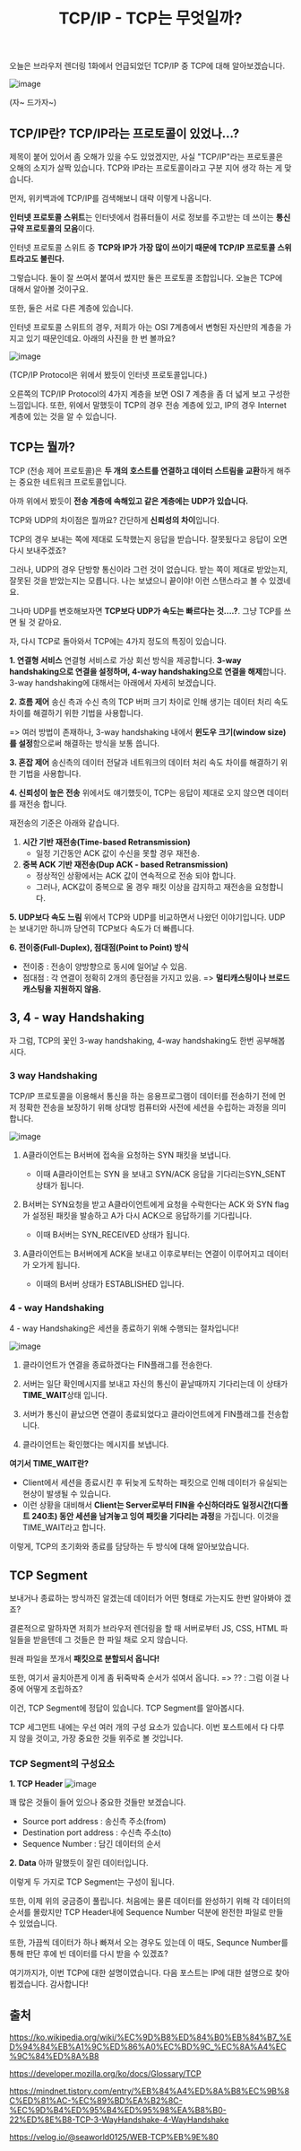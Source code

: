 ﻿---
published: true
title: "TCP/IP - TCP는 무엇일까?"
categories:
  - FrontEnd
tags:
  - FrontEnd
---

오늘은 브라우저 렌더링 1화에서 언급되었던 TCP/IP 중 TCP에 대해 알아보겠습니다.

![image](https://user-images.githubusercontent.com/60723373/174483029-65b85f4b-7fab-46d4-8a6c-60319b3e1039.png)

(자~ 드가자~)

## TCP/IP란? TCP/IP라는 프로토콜이 있었나...?

제목이 붙어 있어서 좀 오해가 있을 수도 있었겠지만, 사실 "TCP/IP"라는 프로토콜은 오해의 소지가 살짝 있습니다. TCP와 IP라는 프로토콜이라고 구분 지어 생각 하는 게 맞습니다.

먼저, 위키백과에 TCP/IP를 검색해보니 대략 이렇게 나옵니다.

**인터넷 프로토콜 스위트**는 인터넷에서 컴퓨터들이 서로 정보를 주고받는 데 쓰이는 **통신규약 프로토콜의 모음**이다.

인터넷 프로토콜 스위트 중 **TCP와 IP가 가장 많이 쓰이기 때문에 TCP/IP 프로토콜 스위트라고도 불린다.**

그렇습니다. 둘이 잘 쓰여서 붙여서 썼지만 둘은 프로토콜 조합입니다. 오늘은 TCP에 대해서 알아볼 것이구요.

또한, 둘은 서로 다른 계층에 있습니다.

인터넷 프로토콜 스위트의 경우, 저희가 아는 OSI 7계층에서 변형된 자신만의 계층을 가지고 있기 때문인데요. 아래의 사진을 한 번 볼까요?

![image](https://user-images.githubusercontent.com/60723373/174483755-cd141b88-9ecb-4252-ab66-fb0a83c8af6f.png)

(TCP/IP Protocol은 위에서 봤듯이 인터넷 프로토콜입니다.)

오른쪽의 TCP/IP Protocol의 4가지 계층을 보면 OSI 7 계층을 좀 더 넓게 보고 구성한 느낌입니다. 또한, 위에서 말했듯이 TCP의 경우 전송 계층에 있고, IP의 경우 Internet 계층에 있는 것을 알 수 있습니다.

## TCP는 뭘까?

TCP (전송 제어 프로토콜)은 **두 개의 호스트를 연결하고 데이터 스트림을 교환**하게 해주는 중요한 네트워크 프로토콜입니다.

아까 위에서 봤듯이 **전송 계층에 속해있고 같은 계층에는 UDP가 있습니다.**

TCP와 UDP의 차이점은 뭘까요? 간단하게 **신뢰성의 차이**입니다.

TCP의 경우 보내는 쪽에 제대로 도착했는지 응답을 받습니다. 잘못됬다고 응답이 오면 다시 보내주겠죠?

그러나, UDP의 경우 단방향 통신이라 그런 것이 없습니다. 받는 쪽이 제대로 받았는지, 잘못된 것을 받았는지는 모릅니다. 나는 보냈으니 끝이야! 이런 스탠스라고 볼 수 있겠네요.

그나마 UDP를 변호해보자면 **TCP보다 UDP가 속도는 빠르다는 것....?**. 그냥 TCP를 쓰면 될 것 같아요.

자, 다시 TCP로 돌아와서 TCP에는 4가지 정도의 특징이 있습니다.

**1. 연결형 서비스**
연결형 서비스로 가상 회선 방식을 제공합니다. **3-way handshaking으로 연결을 설정하며, 4-way handshaking으로 연결을 해제**합니다. 3-way handshaking에 대해서는 아래에서 자세히 보겠습니다.

**2. 흐름 제어**
송신 측과 수신 측의 TCP 버퍼 크기 차이로 인해 생기는 데이터 처리 속도 차이를 해결하기 위한 기법을 사용합니다.

=> 여러 방법이 존재하나, 3-way handshaking 내에서 **윈도우 크기(window size)를 설정**함으로써 해결하는 방식을 보통 씁니다.

**3. 혼잡 제어**
송신측의 데이터 전달과 네트워크의 데이터 처리 속도 차이를 해결하기 위한 기법을 사용합니다.

**4. 신뢰성이 높은 전송**
위에서도 얘기했듯이, TCP는 응답이 제대로 오지 않으면 데이터를 재전송 합니다.

재전송의 기준은 아래와 같습니다.

1. **시간 기반 재전송(Time-based Retransmission)**
   - 일정 기간동안 ACK 값이 수신을 못할 경우 재전송.
2. **중복 ACK 기반 재전송(Dup ACK - based Retransmission)**
   - 정상적인 상황에서는 ACK 값이 연속적으로 전송 되야 합니다.
   - 그러나, ACK값이 중복으로 올 경우 패킷 이상을 감지하고 재전송을 요청합니다.

**5. UDP보다 속도 느림**
위에서 TCP와 UDP를 비교하면서 나왔던 이야기입니다. UDP는 보내기만 하니까 당연히 TCP보다 속도가 더 빠릅니다.

**6. 전이중(Full-Duplex), 점대점(Point to Point) 방식**

- 전이중 : 전송이 양방향으로 동시에 일어날 수 있음.
- 점대점 : 각 연결이 정확히 2개의 종단점을 가지고 있음.
  => **멀티캐스팅이나 브로드캐스팅을 지원하지 않음.**

## 3, 4 - way Handshaking

자 그럼, TCP의 꽃인 3-way handshaking, 4-way handshaking도 한번 공부해봅시다.

### 3 way Handshaking

TCP/IP 프로토콜을 이용해서 통신을 하는 응용프로그램이 데이터를 전송하기 전에 먼저 정확한 전송을 보장하기 위해 상대방 컴퓨터와 사전에 세션을 수립하는 과정을 의미합니다.

![image](https://user-images.githubusercontent.com/60723373/174486712-408fb22e-ff8f-4017-8b58-070ed6e759c7.png)

1. A클라이언트는 B서버에 접속을 요청하는 SYN 패킷을 보냅니다.

   - 이때 A클라이언트는 SYN 을 보내고 SYN/ACK 응답을 기다리는SYN_SENT 상태가 됩니다.

2. B서버는 SYN요청을 받고 A클라이언트에게 요청을 수락한다는 ACK 와 SYN flag 가 설정된 패킷을 발송하고 A가 다시 ACK으로 응답하기를 기다립니다.

   - 이때 B서버는 SYN_RECEIVED 상태가 됩니다.

3. A클라이언트는 B서버에게 ACK을 보내고 이후로부터는 연결이 이루어지고 데이터가 오가게 됩니다.
   - 이때의 B서버 상태가 ESTABLISHED 입니다.

### 4 - way Handshaking

4 - way Handshaking은 세션을 종료하기 위해 수행되는 절차입니다!

![image](https://user-images.githubusercontent.com/60723373/174486962-63097255-802c-4197-bda8-b08f53e44e74.png)

1. 클라이언트가 연결을 종료하겠다는 FIN플래그를 전송한다.

2. 서버는 일단 확인메시지를 보내고 자신의 통신이 끝날때까지 기다리는데 이 상태가 **TIME_WAIT**상태 입니다.

3. 서버가 통신이 끝났으면 연결이 종료되었다고 클라이언트에게 FIN플래그를 전송합니다.

4. 클라이언트는 확인했다는 메시지를 보냅니다.

**여기서 TIME_WAIT란?**

- Client에서 세션을 종료시킨 후 뒤늦게 도착하는 패킷으로 인해 데이터가 유실되는 현상이 발생될 수 있습니다.
- 이런 상황을 대비해서 **Client는 Server로부터 FIN을 수신하더라도 일정시간(디폴트 240초) 동안 세션을 남겨놓고 잉여 패킷을 기다리는 과정**을 가집니다. 이것을 TIME_WAIT라고 합니다.

이렇게, TCP의 초기화와 종료를 담당하는 두 방식에 대해 알아보았습니다.

## TCP Segment

보내거나 종료하는 방식까진 알겠는데 데이터가 어떤 형태로 가는지도 한번 알아봐야 겠죠?

결론적으로 말하자면 저희가 브라우저 렌더링을 할 때 서버로부터 JS, CSS, HTML 파일들을 받을텐데 그 것들은 한 파일 채로 오지 않습니다.

원래 파일을 쪼개서 **패킷으로 분할되서 옵니다!**

또한, 여기서 골치아픈게 이게 좀 뒤죽박죽 순서가 섞여서 옵니다.
=> ?? : 그럼 이걸 나중에 어떻게 조립하죠?

이건, TCP Segment에 정답이 있습니다. TCP Segment를 알아봅시다.

TCP 세그먼트 내에는 우선 여러 개의 구성 요소가 있습니다. 이번 포스트에서 다 다루지 않을 것이고, 가장 중요한 것들 위주로 볼 것입니다.

### TCP Segment의 구성요소

**1. TCP Header**
![image](https://user-images.githubusercontent.com/60723373/174488356-b94411c1-2bb3-4a8e-99c2-b74d47b006e4.png)

꽤 많은 것들이 들어 있으나 중요한 것들만 보겠습니다.

- Source port address : 송신측 주소(from)
- Destination port address : 수신측 주소(to)
- Sequence Number : 담긴 데이터의 순서

**2. Data**
아까 말했듯이 잘린 데이터입니다.

이렇게 두 가지로 TCP Segment는 구성이 됩니다.

또한, 이제 위의 궁금증이 풀립니다. 처음에는 물론 데이터를 완성하기 위해 각 데이터의 순서를 몰랐지만 TCP Header내에 Sequence Number 덕분에 완전한 파일로 만들 수 있었습니다.

또한, 가끔씩 데이터가 하나 빠져서 오는 경우도 있는데 이 때도, Sequnce Number를 통해 판단 후에 빈 데이터를 다시 받을 수 있겠죠?

여기까지가, 이번 TCP에 대한 설명이였습니다. 다음 포스트는 IP에 대한 설명으로 찾아뵙겠습니다. 감사합니다!

## 출처

https://ko.wikipedia.org/wiki/%EC%9D%B8%ED%84%B0%EB%84%B7_%ED%94%84%EB%A1%9C%ED%86%A0%EC%BD%9C_%EC%8A%A4%EC%9C%84%ED%8A%B8

https://developer.mozilla.org/ko/docs/Glossary/TCP

https://mindnet.tistory.com/entry/%EB%84%A4%ED%8A%B8%EC%9B%8C%ED%81%AC-%EC%89%BD%EA%B2%8C-%EC%9D%B4%ED%95%B4%ED%95%98%EA%B8%B0-22%ED%8E%B8-TCP-3-WayHandshake-4-WayHandshake

https://velog.io/@seaworld0125/WEB-TCP%EB%9E%80
